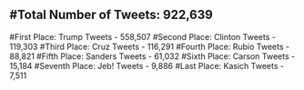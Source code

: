 #Total Number of Tweets: 922,639 
---
#First Place: Trump Tweets - 558,507
#Second Place: Clinton Tweets - 119,303
#Third Place: Cruz Tweets - 116,291
#Fourth Place: Rubio Tweets - 88,821
#Fifth Place: Sanders Tweets - 61,032
#Sixth Place: Carson Tweets - 15,184
#Seventh Place: Jeb! Tweets - 9,886
#Last Place: Kasich Tweets - 7,511
